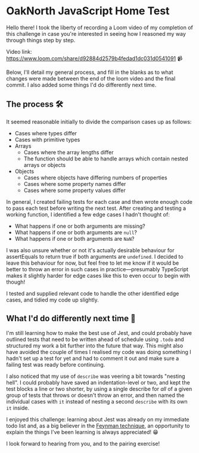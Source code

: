 # OakNorth JavaScript Home Test

Hello there! I took the liberty of recording a Loom video of my completion of this challenge in case you're interested in seeing how I reasoned my way through things step by step.

Video link: https://www.loom.com/share/d92884d2579b4fedad1dc031d0541091 📹

Below, I'll detail my general process, and fill in the blanks as to what changes were made between the end of the loom video and the final commit. I also added some things I'd do differently next time.

## The process 🛠️

It seemed reasonable initially to divide the comparison cases up as follows:

- Cases where types differ
- Cases with primitive types
- Arrays
    - Cases where the array lengths differ
    - The function should be able to handle arrays which contain nested arrays or objects
- Objects
    - Cases where objects have differing numbers of properties
    - Cases where some property names differ
    - Cases where some property values differ

In general, I created failing tests for each case and then wrote enough code to pass each test before writing the next test. After creating and testing a working function, I identified a few edge cases I hadn't thought of:

- What happens if one or both arguments are missing?
- What happens if one or both arguments are `null`?
- What happens if one or both arguments are `NaN`?

I was also unsure whether or not it's actually desirable behaviour for assertEquals to return true if both arguments are `undefined`. I decided to leave this behaviour for now, but feel free to let me know if it would be better to throw an error in such cases in practice—presumably TypeScript makes it slightly harder for edge cases like this to even occur to begin with though!

I tested and supplied relevant code to handle the other identified edge cases, and tidied my code up slightly.

## What I'd do differently next time 📝

I'm still learning how to make the best use of Jest, and could probably have outlined tests that need to be written ahead of schedule using `.todo` and structured my work a bit further into the future that way. This might also have avoided the couple of times I realised my code was doing something I hadn't set up a test for yet and had to comment it out and make sure a failing test was ready before continuing.

I also noticed that my use of `describe` was veering a bit towards "nesting hell". I could probably have saved an indentation-level or two, and kept the test blocks a line or two shorter, by using a single describe for *all* of a given group of tests that throws or doesn't throw an error, and then named the individual cases with `it` instead of nesting a second `describe` with its own `it` inside.

I enjoyed this challenge: learning about Jest was already on my immediate todo list and, as a big believer in the [Feynman technique](https://todoist.com/inspiration/feynman-technique), an opportunity to explain the things I've been learning is always appreciated! 😁

I look forward to hearing from you, and to the pairing exercise!
